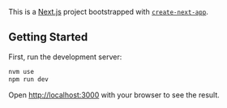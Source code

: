 This is a [Next.js](https://nextjs.org) project bootstrapped with [`create-next-app`](https://nextjs.org/docs/app/api-reference/cli/create-next-app).

## Getting Started

First, run the development server:

```bash
nvm use
npm run dev
```

Open [http://localhost:3000](http://localhost:3000) with your browser to see the result.
